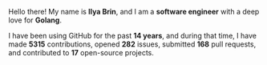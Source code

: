 Hello there! My name is **Ilya Brin**, and I am a **software engineer** with a deep love for **Golang**.

I have been using GitHub for the past **14 years**, and during that time, I have made **5315** contributions, opened **282** issues, submitted **168** pull requests, and contributed to **17** open-source projects.
